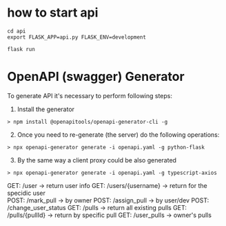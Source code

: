 # how to start api

```
cd api
export FLASK_APP=api.py FLASK_ENV=development

flask run
```

# OpenAPI (swagger) Generator
To generate API it's necessary to perform following steps:
1. Install the generator
```
> npm install @openapitools/openapi-generator-cli -g
```
2. Once you need to re-generate (the server) do the following operations:
```
> npx openapi-generator generate -i openapi.yaml -g python-flask
```
3. By the same way a client proxy could be also generated
```
> npx openapi-generator generate -i openapi.yaml -g typescript-axios
```

GET: /user -> return user info
GET: /users/{username} -> return for the specidic user  
POST: /mark_pull -> by owner
POST: /assign_pull -> by user/dev
POST: /change_user_status
GET: /pulls -> return all existing pulls
GET: /pulls/{pullId} -> return by specific pull
GET: /user_pulls -> owner's pulls